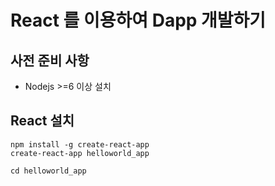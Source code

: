# React 를 이용하여 Dapp 개발하기

## 사전 준비 사항
  * Nodejs >=6 이상 설치

## React 설치
~~~shell
npm install -g create-react-app
create-react-app helloworld_app

cd helloworld_app
~~~